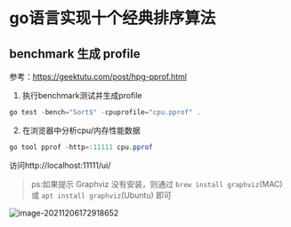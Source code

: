 # go语言实现十个经典排序算法

## benchmark 生成 profile

参考：https://geektutu.com/post/hpg-pprof.html

1. 执行benchmark测试并生成profile

```powershell
go test -bench="Sort$" -cpuprofile="cpu.pprof" .
```

2. 在浏览器中分析cpu/内存性能数据

```powershell
go tool pprof -http=:11111 cpu.pprof
```

访问http://localhost:11111/ui/

> ps:如果提示 Graphviz 没有安装，则通过 `brew install graphviz`(MAC) 或 `apt install graphviz`(Ubuntu) 即可

![image-20211206172918652](C:\Users\linyufeng\AppData\Roaming\Typora\typora-user-images\image-20211206172918652.png)

